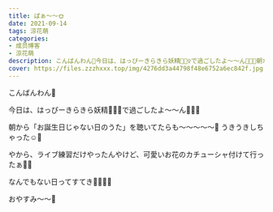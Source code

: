 ```yaml
---
title: ぱぁ〜〜🌞
date: 2021-09-14
tags: 涼花萌
categories: 
- 成员博客
- 涼花萌
description: こんばんわん🐶今日は、はっぴーきらきら妖精🧚🏻‍♀️で過ごしたよ〜〜ん🍑🍑🍑朝から「お誕生日じゃない日のうた」を聴いてたらも〜〜〜〜〜💓うきうきしちゃった☺️...
cover: https://files.zzzhxxx.top/img/4276dd3a44798f48e6752a6ec842f.jpg 
---
```







こんばんわん🐶




今日は、はっぴーきらきら妖精🧚🏻‍♀️で過ごしたよ〜〜ん🍑🍑🍑










朝から「お誕生日じゃない日のうた」を聴いてたらも〜〜〜〜〜💓
うきうきしちゃった☺️💓








やから、ライブ練習だけやったんやけど、可愛いお花のカチューシャ付けて行ったぁ🌸🌼








なんでもない日ってすてき🧚🏻‍♀️💓








おやすみ〜〜🌝


